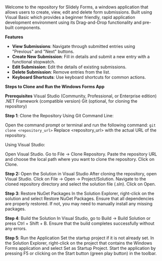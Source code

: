 Welcome to the repository for Slidely Forms, a windows application that allows users to create, view, edit and delete form submissions.
Built using Visual Basic which provides a beginner friendly, rapid application development environment using its Drag-and-Drop functionality and pre-built components.

**Features**
* **View Submissions**: Navigate through submitted entries using "Previous" and "Next" buttons.
* **Create New Submission**: Fill in details and submit a new entry with a functional stopwatch.
* **Edit Submission**: Edit the details of existing submissions.
* **Delete Submission**: Remove entries from the list.
* **Keyboard Shortcuts**: Use keyboard shortcuts for common actions.

**Steps to Clone and Run the Windows Forms App**

**Prerequisites**
Visual Studio (Community, Professional, or Enterprise edition)
.NET Framework (compatible version)
Git (optional, for cloning the repository)

**Step 1**: Clone the Repository
Using Git Command Line:

Open the command prompt or terminal and run the following command:
`git clone <repository_url>`
Replace <repository_url> with the actual URL of the repository.

Using Visual Studio:

Open Visual Studio.
Go to File -> Clone Repository.
Paste the repository URL and choose the local path where you want to clone the repository.
Click on Clone.

**Step 2:** Open the Solution in Visual Studio
After cloning the repository, open Visual Studio.
Click on File -> Open -> Project/Solution.
Navigate to the cloned repository directory and select the solution file (.sln).
Click on Open.

**Step 3**: Restore NuGet Packages
In the Solution Explorer, right-click on the solution and select Restore NuGet Packages.
Ensure that all dependencies are properly restored. If not, you may need to manually install any missing packages.

**Step 4**: Build the Solution
In Visual Studio, go to Build -> Build Solution or press Ctrl + Shift + B.
Ensure that the build completes successfully without any errors.

**Step 5**: Run the Application
Set the startup project if it is not already set. In the Solution Explorer, right-click on the project that contains the Windows Forms application and select Set as Startup Project.
Start the application by pressing F5 or clicking on the Start button (green play button) in the toolbar.
